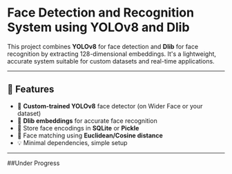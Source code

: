 # Face Detection and Recognition System using YOLOv8 and Dlib

This project combines **YOLOv8** for face detection and **Dlib** for face recognition by extracting 128-dimensional embeddings. It's a lightweight, accurate system suitable for custom datasets and real-time applications.

---

## 🚀 Features

- 🧠 **Custom-trained YOLOv8** face detector (on Wider Face or your dataset)
- 🧷 **Dlib embeddings** for accurate face recognition
- 📝 Store face encodings in **SQLite** or **Pickle**
- 🧪 Face matching using **Euclidean/Cosine distance**
- 💡 Minimal dependencies, simple setup

---
##Under Progress 

